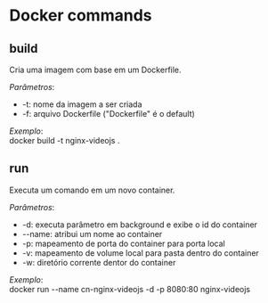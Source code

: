 # Docker commands

## build

Cria uma imagem com base em um Dockerfile.

*Parâmetros*:   
* -t: nome da imagem a ser criada   
* -f: arquivo Dockerfile ("Dockerfile" é o default)   

*Exemplo*:  
docker build -t nginx-videojs .

## run

Executa um comando em um novo container.

*Parâmetros*:   
* -d: executa parâmetro em background e exibe o id do container
* --name: atribui um nome ao container
* -p: mapeamento de porta do container para porta local
* -v: mapeamento de volume local para pasta dentro do container
* -w: diretório corrente dentor do container

*Exemplo*:  
docker run --name cn-nginx-videojs -d -p 8080:80 nginx-videojs

